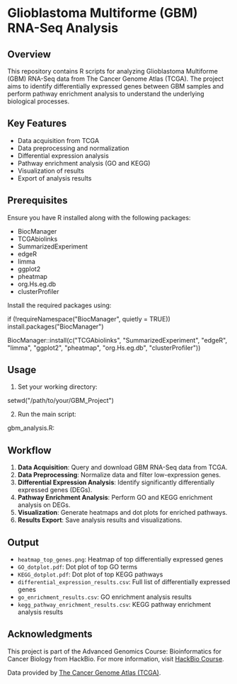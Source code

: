 # Glioblastoma Multiforme (GBM) RNA-Seq Analysis

## Overview

This repository contains R scripts for analyzing Glioblastoma Multiforme (GBM) RNA-Seq data from The Cancer Genome Atlas (TCGA). The project aims to identify differentially expressed genes between GBM samples and perform pathway enrichment analysis to understand the underlying biological processes.

## Key Features

- Data acquisition from TCGA
- Data preprocessing and normalization
- Differential expression analysis
- Pathway enrichment analysis (GO and KEGG)
- Visualization of results
- Export of analysis results

## Prerequisites

Ensure you have R installed along with the following packages:

- BiocManager
- TCGAbiolinks
- SummarizedExperiment
- edgeR
- limma
- ggplot2
- pheatmap
- org.Hs.eg.db
- clusterProfiler

Install the required packages using:


if (!requireNamespace("BiocManager", quietly = TRUE))
    install.packages("BiocManager")

BiocManager::install(c("TCGAbiolinks", "SummarizedExperiment", "edgeR", "limma",
                       "ggplot2", "pheatmap", "org.Hs.eg.db", "clusterProfiler"))


## Usage

1. Set your working directory:


setwd("/path/to/your/GBM_Project")


2. Run the main script:


gbm_analysis.R: 


## Workflow

1. **Data Acquisition**: Query and download GBM RNA-Seq data from TCGA.
2. **Data Preprocessing**: Normalize data and filter low-expression genes.
3. **Differential Expression Analysis**: Identify significantly differentially expressed genes (DEGs).
4. **Pathway Enrichment Analysis**: Perform GO and KEGG enrichment analysis on DEGs.
5. **Visualization**: Generate heatmaps and dot plots for enriched pathways.
6. **Results Export**: Save analysis results and visualizations.

## Output

- `heatmap_top_genes.png`: Heatmap of top differentially expressed genes
- `GO_dotplot.pdf`: Dot plot of top GO terms
- `KEGG_dotplot.pdf`: Dot plot of top KEGG pathways
- `differential_expression_results.csv`: Full list of differentially expressed genes
- `go_enrichment_results.csv`: GO enrichment analysis results
- `kegg_pathway_enrichment_results.csv`: KEGG pathway enrichment analysis results

## Acknowledgments

This project is part of the Advanced Genomics Course: Bioinformatics for Cancer Biology from HackBio. For more information, visit [HackBio Course](https://course.thehackbio.com/).

Data provided by [The Cancer Genome Atlas (TCGA)](https://www.cancer.gov/ccg/research/genome-sequencing/tcga).

